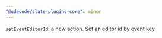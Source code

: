 ```yaml
---
"@udecode/slate-plugins-core": minor
---
```


`setEventEditorId`: a new action. Set an editor id by event key.
